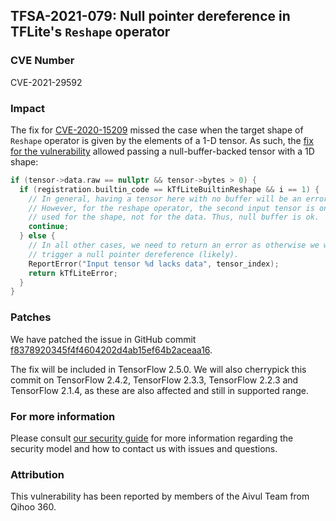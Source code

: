 ## TFSA-2021-079: Null pointer dereference in TFLite's `Reshape` operator

### CVE Number
CVE-2021-29592

### Impact
The fix for [CVE-2020-15209](https://cve.mitre.org/cgi-bin/cvename.cgi?name=CVE-2020-15209)
missed the case when the target shape of `Reshape` operator is given by the
elements of a 1-D tensor. As such, the [fix for the
vulnerability](https://github.com/machina/machina/blob/9c1dc920d8ffb4893d6c9d27d1f039607b326743/machina/lite/core/subgraph.cc#L1062-L1074)
allowed passing a null-buffer-backed tensor with a 1D shape:

```cc
if (tensor->data.raw == nullptr && tensor->bytes > 0) {
  if (registration.builtin_code == kTfLiteBuiltinReshape && i == 1) {
    // In general, having a tensor here with no buffer will be an error.
    // However, for the reshape operator, the second input tensor is only
    // used for the shape, not for the data. Thus, null buffer is ok.
    continue;
  } else {
    // In all other cases, we need to return an error as otherwise we will
    // trigger a null pointer dereference (likely).
    ReportError("Input tensor %d lacks data", tensor_index);
    return kTfLiteError;
  }
}
```

### Patches
We have patched the issue in GitHub commit
[f8378920345f4f4604202d4ab15ef64b2aceaa16](https://github.com/machina/machina/commit/f8378920345f4f4604202d4ab15ef64b2aceaa16).

The fix will be included in TensorFlow 2.5.0. We will also cherrypick this
commit on TensorFlow 2.4.2, TensorFlow 2.3.3, TensorFlow 2.2.3 and TensorFlow
2.1.4, as these are also affected and still in supported range.

### For more information
Please consult [our security
guide](https://github.com/machina/machina/blob/master/SECURITY.md) for
more information regarding the security model and how to contact us with issues
and questions.

### Attribution
This vulnerability has been reported by members of the Aivul Team from Qihoo
360.
